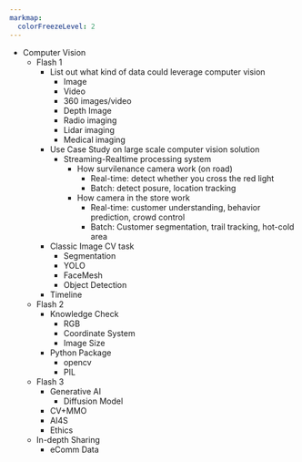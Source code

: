 ```yaml
---
markmap:
  colorFreezeLevel: 2
---
```

- Computer Vision
  - Flash 1
    - List out what kind of data could leverage computer vision
      - Image
      - Video
      - 360 images/video
      - Depth Image
      - Radio imaging
      - Lidar imaging
      - Medical imaging
    - Use Case Study on large scale computer vision solution
      - Streaming-Realtime processing system
        - How survilenance camera work (on road)
          - Real-time: detect whether you cross the red light
          - Batch: detect posure, location tracking
        - How camera in the store work
          - Real-time: customer understanding, behavior prediction, crowd control
          - Batch: Customer segmentation, trail tracking, hot-cold area
    - Classic Image CV task
      - Segmentation
      - YOLO
      - FaceMesh
      - Object Detection
    - Timeline
  - Flash 2
    - Knowledge Check
      - RGB
      - Coordinate System
      - Image Size
    - Python Package
      - opencv
      - PIL
  - Flash 3
    - Generative AI
      - Diffusion Model
    - CV+MMO
    - AI4S
    - Ethics
  - In-depth Sharing
    - eComm Data